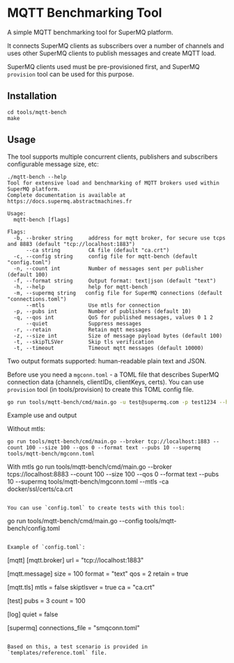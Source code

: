 # MQTT Benchmarking Tool

A simple MQTT benchmarking tool for SuperMQ platform.

It connects SuperMQ clients as subscribers over a number of channels and
uses other SuperMQ clients to publish messages and create MQTT load.

SuperMQ clients used must be pre-provisioned first, and SuperMQ `provision` tool can be used for this purpose.

## Installation

```
cd tools/mqtt-bench
make
```

## Usage

The tool supports multiple concurrent clients, publishers and subscribers configurable message size, etc:

```
./mqtt-bench --help
Tool for extensive load and benchmarking of MQTT brokers used within SuperMQ platform.
Complete documentation is available at https://docs.supermq.abstractmachines.fr

Usage:
  mqtt-bench [flags]

Flags:
  -b, --broker string     address for mqtt broker, for secure use tcps and 8883 (default "tcp://localhost:1883")
      --ca string         CA file (default "ca.crt")
  -c, --config string     config file for mqtt-bench (default "config.toml")
  -n, --count int         Number of messages sent per publisher (default 100)
  -f, --format string     Output format: text|json (default "text")
  -h, --help              help for mqtt-bench
  -m, --supermq string   config file for SuperMQ connections (default "connections.toml")
      --mtls              Use mtls for connection
  -p, --pubs int          Number of publishers (default 10)
  -q, --qos int           QoS for published messages, values 0 1 2
      --quiet             Suppress messages
  -r, --retain            Retain mqtt messages
  -z, --size int          Size of message payload bytes (default 100)
  -t, --skipTLSVer        Skip tls verification
  -t, --timeout           Timeout mqtt messages (default 10000)
```

Two output formats supported: human-readable plain text and JSON.

Before use you need a `mgconn.toml` - a TOML file that describes SuperMQ connection data (channels, clientIDs, clientKeys, certs).
You can use `provision` tool (in tools/provision) to create this TOML config file.

```bash
go run tools/mqtt-bench/cmd/main.go -u test@supermq.com -p test1234 --host http://127.0.0.1 --num 100 > tools/mqtt-bench/mgconn.toml
```

Example use and output

Without mtls:

```
go run tools/mqtt-bench/cmd/main.go --broker tcp://localhost:1883 --count 100 --size 100 --qos 0 --format text --pubs 10 --supermq tools/mqtt-bench/mgconn.toml
```

With mtls
go run tools/mqtt-bench/cmd/main.go --broker tcps://localhost:8883 --count 100 --size 100 --qos 0 --format text --pubs 10 --supermq tools/mqtt-bench/mgconn.toml --mtls -ca docker/ssl/certs/ca.crt

```

You can use `config.toml` to create tests with this tool:

```

go run tools/mqtt-bench/cmd/main.go --config tools/mqtt-bench/config.toml

```

Example of `config.toml`:

```

[mqtt]
[mqtt.broker]
url = "tcp://localhost:1883"

[mqtt.message]
size = 100
format = "text"
qos = 2
retain = true

[mqtt.tls]
mtls = false
skiptlsver = true
ca = "ca.crt"

[test]
pubs = 3
count = 100

[log]
quiet = false

[supermq]
connections_file = "smqconn.toml"

```

Based on this, a test scenario is provided in `templates/reference.toml` file.
```
